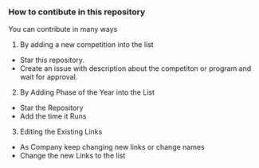 ### How to contibute in this repository 

You can contribute in many ways 

1. By adding a new competition into the list 
- Star this repository.
- Create an issue with description about the competiton or program and wait for approval.


2. By Adding Phase of the Year into the List 
 - Star the Repository
 - Add the time it Runs 


3. Editing the Existing Links
 - As Company keep changing new links or change names
 - Change the new Links to the list
